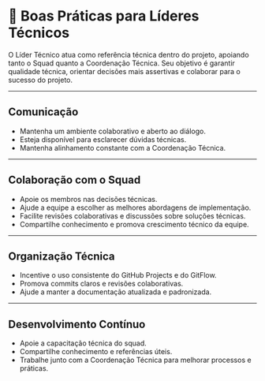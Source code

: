 # 🌟 Boas Práticas para Líderes Técnicos

O Líder Técnico atua como referência técnica dentro do projeto, apoiando tanto o Squad quanto a Coordenação Técnica. Seu objetivo é garantir qualidade técnica, orientar decisões mais assertivas e colaborar para o sucesso do projeto.

---

## Comunicação

- Mantenha um ambiente colaborativo e aberto ao diálogo.
- Esteja disponível para esclarecer dúvidas técnicas.
- Mantenha alinhamento constante com a Coordenação Técnica.

---

## Colaboração com o Squad

- Apoie os membros nas decisões técnicas.
- Ajude a equipe a escolher as melhores abordagens de implementação.
- Facilite revisões colaborativas e discussões sobre soluções técnicas.
- Compartilhe conhecimento e promova crescimento técnico da equipe.

---

## Organização Técnica

- Incentive o uso consistente do GitHub Projects e do GitFlow.
- Promova commits claros e revisões colaborativas.
- Ajude a manter a documentação atualizada e padronizada.

---

## Desenvolvimento Contínuo

- Apoie a capacitação técnica do squad.
- Compartilhe conhecimento e referências úteis.
- Trabalhe junto com a Coordenação Técnica para melhorar processos e práticas.
